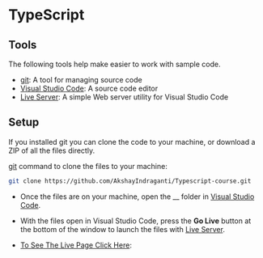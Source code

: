 # TypeScript

## Tools

The following tools help make easier to work with sample code.

- [git](https://git-scm.com/downloads): A tool for managing source code
- [Visual Studio Code](https://code.visualstudio.com/): A source code editor
- [Live Server](https://marketplace.visualstudio.com/items?itemName=ritwickdey.LiveServer): A simple Web server utility for Visual Studio Code

## Setup

If you installed git you can clone the code to your machine, or download a ZIP of all the files directly.

[git](https://git-scm.com/downloads) command to clone the files to your machine:

```bash
git clone https://github.com/AkshayIndraganti/Typescript-course.git
```

- Once the files are on your machine, open the \_\_ folder in [Visual Studio Code](https://code.visualstudio.com/).

- With the files open in Visual Studio Code, press the **Go Live** button at the bottom of the window to launch the files with [Live Server](https://marketplace.visualstudio.com/items?itemName=ritwickdey.LiveServer).
- [To See The Live Page Click Here](https://akshayindraganti.github.io/Pig-Game/):
